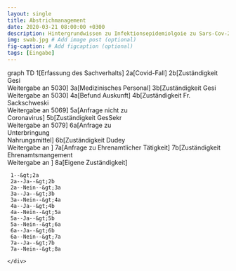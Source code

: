 ```yaml
---
layout: single
title: Abstrichmanagement 
date: 2020-03-21 08:00:00 +0300
description: Hintergrundwissen zu Infektionsepidemiolgoie zu Sars-Cov-2 # Add post description (optional)
img: swab.jpg # Add image post (optional)
fig-caption: # Add figcaption (optional)
tags: [Eingabe]
---
```

<div class="mermaid">
graph TD
     1[Erfassung des Sachverhalts]
     2a[Covid-Fall]
     2b[Zuständigkeit Gesi<br />Weitergabe an 5030]
     3a[Medizinisches Personal]
     3b[Zuständigkeit Gesi<br />Weitergabe an 5030]
     4a[Befund Auskunft]
     4b[Zuständigkeit Fr. Sackschweski<br />Weitergabe an 5069]
     5a[Anfrage nicht zu <br /> Coronavirus]
     5b[Zuständigkeit GesSekr<br />Weitergabe an 5079]
     6a[Anfrage zu <br />Unterbringung<br />Nahrungsmittel]
     6b[Zuständigkeit Dudey<br /> Weitergabe an ]
     7a[Anfrage zu Ehrenamtlicher Tätigkeit]
     7b[Zuständigkeit <br />Ehrenamtsmangement <br /> Weitergabe an ]
     8a[Eigene Zuständigkeit]
     
     
     1--&gt;2a
     2a--Ja--&gt;2b
     2a--Nein--&gt;3a
     3a--Ja--&gt;3b
     3a--Nein--&gt;4a
     4a--Ja--&gt;4b
     4a--Nein--&gt;5a
     5a--Ja--&gt;5b
     5a--Nein--&gt;6a
     6a--Ja--&gt;6b
     6a--Nein--&gt;7a
     7a--Ja--&gt;7b
     7a--Nein--&gt;8a
     
    </div>
